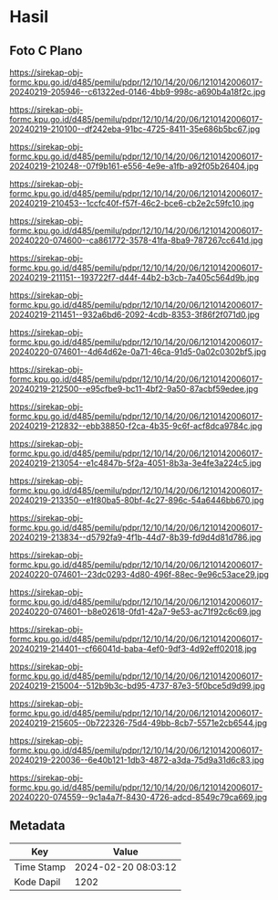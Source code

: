 # Hasil

## Foto C Plano

https://sirekap-obj-formc.kpu.go.id/d485/pemilu/pdpr/12/10/14/20/06/1210142006017-20240219-205946--c61322ed-0146-4bb9-998c-a690b4a18f2c.jpg

https://sirekap-obj-formc.kpu.go.id/d485/pemilu/pdpr/12/10/14/20/06/1210142006017-20240219-210100--df242eba-91bc-4725-8411-35e686b5bc67.jpg

https://sirekap-obj-formc.kpu.go.id/d485/pemilu/pdpr/12/10/14/20/06/1210142006017-20240219-210248--07f9b161-e556-4e9e-a1fb-a92f05b26404.jpg

https://sirekap-obj-formc.kpu.go.id/d485/pemilu/pdpr/12/10/14/20/06/1210142006017-20240219-210453--1ccfc40f-f57f-46c2-bce6-cb2e2c59fc10.jpg

https://sirekap-obj-formc.kpu.go.id/d485/pemilu/pdpr/12/10/14/20/06/1210142006017-20240220-074600--ca861772-3578-41fa-8ba9-787267cc641d.jpg

https://sirekap-obj-formc.kpu.go.id/d485/pemilu/pdpr/12/10/14/20/06/1210142006017-20240219-211151--193722f7-d44f-44b2-b3cb-7a405c564d9b.jpg

https://sirekap-obj-formc.kpu.go.id/d485/pemilu/pdpr/12/10/14/20/06/1210142006017-20240219-211451--932a6bd6-2092-4cdb-8353-3f86f2f071d0.jpg

https://sirekap-obj-formc.kpu.go.id/d485/pemilu/pdpr/12/10/14/20/06/1210142006017-20240220-074601--4d64d62e-0a71-46ca-91d5-0a02c0302bf5.jpg

https://sirekap-obj-formc.kpu.go.id/d485/pemilu/pdpr/12/10/14/20/06/1210142006017-20240219-212500--e95cfbe9-bc11-4bf2-9a50-87acbf59edee.jpg

https://sirekap-obj-formc.kpu.go.id/d485/pemilu/pdpr/12/10/14/20/06/1210142006017-20240219-212832--ebb38850-f2ca-4b35-9c6f-acf8dca9784c.jpg

https://sirekap-obj-formc.kpu.go.id/d485/pemilu/pdpr/12/10/14/20/06/1210142006017-20240219-213054--e1c4847b-5f2a-4051-8b3a-3e4fe3a224c5.jpg

https://sirekap-obj-formc.kpu.go.id/d485/pemilu/pdpr/12/10/14/20/06/1210142006017-20240219-213350--e1f80ba5-80bf-4c27-896c-54a6446bb670.jpg

https://sirekap-obj-formc.kpu.go.id/d485/pemilu/pdpr/12/10/14/20/06/1210142006017-20240219-213834--d5792fa9-4f1b-44d7-8b39-fd9d4d81d786.jpg

https://sirekap-obj-formc.kpu.go.id/d485/pemilu/pdpr/12/10/14/20/06/1210142006017-20240220-074601--23dc0293-4d80-496f-88ec-9e96c53ace29.jpg

https://sirekap-obj-formc.kpu.go.id/d485/pemilu/pdpr/12/10/14/20/06/1210142006017-20240220-074601--b8e02618-0fd1-42a7-9e53-ac71f92c6c69.jpg

https://sirekap-obj-formc.kpu.go.id/d485/pemilu/pdpr/12/10/14/20/06/1210142006017-20240219-214401--cf66041d-baba-4ef0-9df3-4d92eff02018.jpg

https://sirekap-obj-formc.kpu.go.id/d485/pemilu/pdpr/12/10/14/20/06/1210142006017-20240219-215004--512b9b3c-bd95-4737-87e3-5f0bce5d9d99.jpg

https://sirekap-obj-formc.kpu.go.id/d485/pemilu/pdpr/12/10/14/20/06/1210142006017-20240219-215605--0b722326-75d4-49bb-8cb7-5571e2cb6544.jpg

https://sirekap-obj-formc.kpu.go.id/d485/pemilu/pdpr/12/10/14/20/06/1210142006017-20240219-220036--6e40b121-1db3-4872-a3da-75d9a31d6c83.jpg

https://sirekap-obj-formc.kpu.go.id/d485/pemilu/pdpr/12/10/14/20/06/1210142006017-20240220-074559--9c1a4a7f-8430-4726-adcd-8549c79ca669.jpg


## Metadata

| Key        | Value               |
| ---------- | ------------------- |
| Time Stamp | 2024-02-20 08:03:12 |
| Kode Dapil | 1202                |



